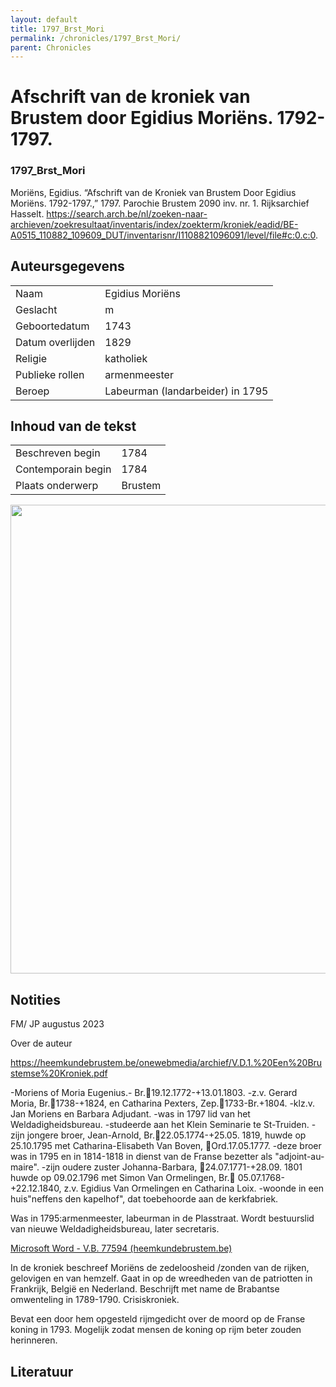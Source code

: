 ```yaml
---
layout: default
title: 1797_Brst_Mori
permalink: /chronicles/1797_Brst_Mori/
parent: Chronicles
--- 
```



# Afschrift van de kroniek van Brustem door Egidius Moriëns. 1792-1797. 

### 1797_Brst_Mori 

Moriëns, Egidius. “Afschrift van de Kroniek van Brustem Door Egidius Moriëns. 1792-1797.,” 1797. Parochie Brustem 2090 inv. nr. 1. Rijksarchief Hasselt. https://search.arch.be/nl/zoeken-naar-archieven/zoekresultaat/inventaris/index/zoekterm/kroniek/eadid/BE-A0515_110882_109609_DUT/inventarisnr/I1108821096091/level/file#c:0.c:0. 

## Auteursgegevens 

| | | 
| --------------- | --------------- | 
| Naam | Egidius Moriëns | 
| Geslacht | m | 
| Geboortedatum | 1743 | 
| Datum overlijden | 1829 | 
| Religie | katholiek | 
| Publieke rollen | armenmeester | 
| Beroep | Labeurman (landarbeider) in 1795 | 

## Inhoud van de tekst 

| | | 
| --------------- | --------------- | 
| Beschreven begin | 1784 | 
| Contemporain begin | 1784 | 
| Plaats onderwerp | Brustem | 

[<img src="..\..\barplots_chronicles\1797_Brst_Mori.jpg" width="750"/>](..\..\barplots_chronicles\1797_Brst_Mori.jpg) 

## Notities 

FM/ JP augustus 2023

Over de auteur

<https://heemkundebrustem.be/onewebmedia/archief/V.D.1.%20Een%20Brustemse%20Kroniek.pdf>

-Moriens of Moria Eugenius.- Br.19.12.1772-+13.01.1803. -z.v. Gerard Moria, Br.1738-+1824, en Catharina Pexters, Zep.1733-Br.+1804. -klz.v. Jan Moriens en Barbara Adjudant. -was in 1797 lid van het Weldadigheidsbureau. -studeerde aan het Klein Seminarie te St-Truiden. -zijn jongere broer, Jean-Arnold, Br.22.05.1774-+25.05. 1819, huwde op 25.10.1795 met Catharina-Elisabeth Van Boven, Ord.17.05.1777. -deze broer was in 1795 en in 1814-1818 in dienst van de Franse bezetter als "adjoint-au-maire". -zijn oudere zuster Johanna-Barbara, 24.07.1771-+28.09. 1801 huwde op 09.02.1796 met Simon Van Ormelingen, Br. 05.07.1768-+22.12.1840, z.v. Egidius Van Ormelingen en Catharina Loix. -woonde in een huis"neffens den kapelhof", dat toebehoorde aan de kerkfabriek.

Was in 1795:armenmeester, labeurman in de Plasstraat. Wordt bestuurslid van
nieuwe Weldadigheidsbureau, later secretaris.

[Microsoft Word - V.B. 77594
(heemkundebrustem.be)](https://heemkundebrustem.be/onewebmedia/archief/V.B.2.%20Het%20weldadigheidsbureau.pdf)

In de kroniek beschreef Moriëns de zedeloosheid /zonden van de rijken,
gelovigen en van hemzelf. Gaat in op de wreedheden van de patriotten in
Frankrijk, België en Nederland. Beschrijft met name de Brabantse omwenteling
in 1789-1790. Crisiskroniek.

Bevat een door hem opgesteld rijmgedicht over de moord op de Franse koning in
1793. Mogelijk zodat mensen de koning op rijm beter zouden herinneren.  



## Literatuur 

